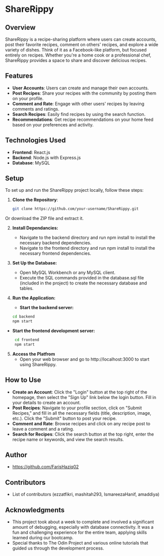 # ShareRippy

## Overview
ShareRippy is a recipe-sharing platform where users can create accounts, post their favorite recipes, comment on others' recipes, and explore a wide variety of dishes. Think of it as a Facebook-like platform, but focused entirely on recipes. Whether you're a home cook or a professional chef, ShareRippy provides a space to share and discover delicious recipes.

## Features
- **User Accounts**: Users can create and manage their own accounts.
- **Post Recipes**: Share your recipes with the community by posting them on your profile.
- **Comment and Rate**: Engage with other users' recipes by leaving comments and ratings.
- **Search Recipes**: Easily find recipes by using the search function.
- **Recommendations**: Get recipe recommendations on your home feed based on your preferences and activity.

## Technologies Used
- **Frontend**: React.js
- **Backend**: Node.js with Express.js
- **Database**: MySQL

## Setup
To set up and run the ShareRippy project locally, follow these steps:

1. **Clone the Repository**:
   ```bash
   git clone https://github.com/your-username/ShareRippy.git

Or download the ZIP file and extract it.

2. **Install Dependancies:**
   - Navigate to the backend directory and run npm install to install the necessary backend dependencies.
   - Navigate to the frontend directory and run npm install to install the necessary frontend dependencies.

3. **Set Up the Database:**
   - Open MySQL Workbench or any MySQL client.
   - Execute the SQL commands provided in the database.sql file (included in the project) to create the necessary database and tables.

4. **Run the Application:**
   - **Start the backend server:**
   ```bash
   cd backend
   npm start

  - **Start the frontend development server:**
    ```bash
     cd frontend
     npm start

5. **Access the Platfrom**
   - Open your web browser and go to http://localhost:3000 to start using ShareRippy.

## How to Use
- **Create an Account**: Click the "Login" button at the top right of the homepage, then select the "Sign Up" link below the login button. Fill in your details to create an account.
- **Post Recipes**: Navigate to your profile section, click on "Submit Recipes," and fill in all the necessary fields (title, description, image, etc.). Click the "Submit" button to post your recipe.
- **Comment and Rate**: Browse recipes and click on any recipe post to leave a comment and a rating.
- **Search for Recipes**: Click the search button at the top right, enter the recipe name or keywords, and view the search results.

## Author
- https://github.com/FarisHaziq02

## Contributors
- List of contributors (ezzatfikri, mashitah293, IsmareezaHanif, amaddiya)

## Acknowledgments
- This project took about a week to complete and involved a significant amount of debugging, especially with database connectivity. It was a fun and challenging experience for the entire team, applying skills learned during our bootcamp.
- Special thanks to The Odin Project and various online tutorials that guided us through the development process.
